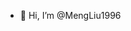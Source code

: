 - 👋 Hi, I’m @MengLiu1996

<!---
MengLiu1996/MengLiu1996 is a ✨ special ✨ repository because its `README.md` (this file) appears on your GitHub profile.
You can click the Preview link to take a look at your changes.
--->
